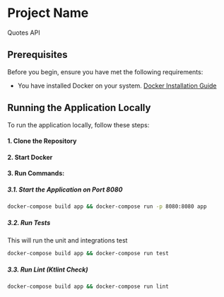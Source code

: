 # Project Name

Quotes API

## Prerequisites

Before you begin, ensure you have met the following requirements:
- You have installed Docker on your system. [Docker Installation Guide](https://docs.docker.com/get-docker/)

## Running the Application Locally
To run the application locally, follow these steps:

#### 1. Clone the Repository
#### 2. Start Docker
#### 3. Run Commands:

##### 3.1. Start the Application on Port 8080
```bash
docker-compose build app && docker-compose run -p 8080:8080 app
```
##### 3.2. Run Tests
This will run the unit and integrations test
```bash
docker-compose build app && docker-compose run test
```
##### 3.3. Run Lint (Ktlint Check)
```bash
docker-compose build app && docker-compose run lint
```
